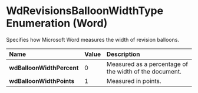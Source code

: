 
# WdRevisionsBalloonWidthType Enumeration (Word)

Specifies how Microsoft Word measures the width of revision balloons.



|**Name**|**Value**|**Description**|
|:-----|:-----|:-----|
|**wdBalloonWidthPercent**|0|Measured as a percentage of the width of the document.|
|**wdBalloonWidthPoints**|1|Measured in points.|

